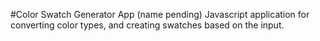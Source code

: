 #Color Swatch Generator App (name pending)
Javascript application for converting color types, and creating swatches based on the input.